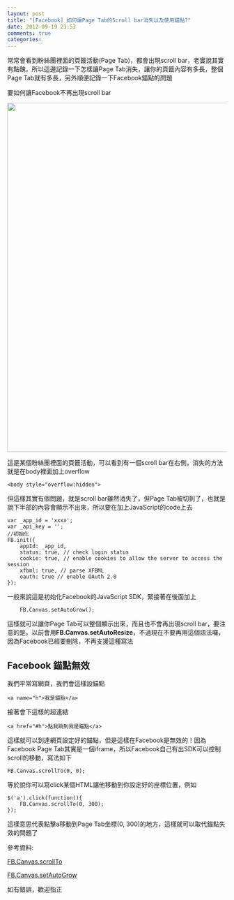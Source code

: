 ```yaml
---
layout: post
title: "[Facebook] 如何讓Page Tab的Scroll bar消失以及使用錨點?"
date: 2012-09-19 23:53
comments: true
categories: 
---
```


常常會看到粉絲團裡面的頁籤活動(Page Tab)，都會出現scroll bar，老實說其實有點醜，所以這邊記錄一下怎樣讓Page Tab消失，讓你的頁籤內容有多長，整個Page Tab就有多長，另外順便記錄一下Facebook錨點的問題

<!--more-->

要如何讓Facebook不再出現scroll bar

<img src="https://lh5.googleusercontent.com/-UTpcRBt6434/UFntIvLIR-I/AAAAAAAABhU/QxBuOx2nspc/s803/1.jpg" width="800px"  />

這是某個粉絲團裡面的頁籤活動，可以看到有一個scroll bar在右側，消失的方法就是在body裡面加上overflow

	<body style="overflow:hidden">
	
但這樣其實有個問題，就是scroll bar雖然消失了，但Page Tab被切到了，也就是說下半部的內容會顯示不出來，所以要在加上JavaScript的code上去

	var _app_id = 'xxxx';
    var _api_key = '';
    //初始化
    FB.init({
        appId: _app_id,
        status: true, // check login status
        cookie: true, // enable cookies to allow the server to access the session
        xfbml: true, // parse XFBML        
        oauth: true // enable OAuth 2.0
    });
	
一般來說這是初始化Facebook的JavaScript SDK，緊接著在後面加上

		FB.Canvas.setAutoGrow();
		
這樣就可以讓你Page Tab可以整個顯示出來，而且也不會再出現scroll bar，要注意的是，以前會用**FB.Canvas.setAutoResize**，不過現在不要再用這個語法囉，因為Facebook已經要刪除，不再支援這種寫法

## Facebook 錨點無效

我們平常寫網頁，我們會這樣設錨點

	<a name="h">我是錨點</a>
	
接著會下這樣的超連結

	<a href="#h">點我跳到我是錨點</a>
	
這樣就可以到達網頁設定好的錨點，但是這樣在Facebook是無效的！因為Facebook Page Tab其實是一個iframe，所以Facebook自己有出SDK可以控制scroll的移動，寫法如下

	FB.Canvas.scrollTo(0, 0);
	
等於說你可以寫click某個HTML讓他移動到你設定好的座標位置，例如

	$('a').click(function(){
		FB.Canvas.scrollTo(0, 300);
	});
	
這樣意思代表點擊a移動到Page Tab坐標(0, 300)的地方，這樣就可以取代錨點失效的問題了

參考資料:

<a href="https://developers.facebook.com/docs/reference/javascript/FB.Canvas.scrollTo/" target="_blank">FB.Canvas.scrollTo</a>

<a href="https://developers.facebook.com/docs/reference/javascript/FB.Canvas.setAutoGrow/" target="_blank">FB.Canvas.setAutoGrow</a>

如有錯誤，歡迎指正

